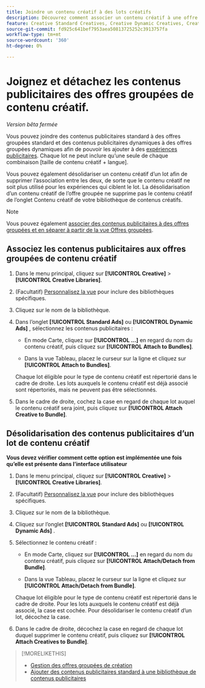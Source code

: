 ```yaml
---
title: Joindre un contenu créatif à des lots créatifs
description: Découvrez comment associer un contenu créatif à une offre groupée de contenu créatif.
feature: Creative Standard Creatives, Creative Dynamic Creatives, Creative Bundles
source-git-commit: fd925c641bef7953aea50813725252c3913757fa
workflow-type: tm+mt
source-wordcount: '360'
ht-degree: 0%

---
```


# Joignez et détachez les contenus publicitaires des offres groupées de contenu créatif.

*Version bêta fermée*

Vous pouvez joindre des contenus publicitaires standard à des offres groupées standard et des contenus publicitaires dynamiques à des offres groupées dynamiques afin de pouvoir les ajouter à des [expériences publicitaires](/help/creative/experiences/experience-about.md). Chaque lot ne peut inclure qu’une seule de chaque combinaison \[taille de contenu créatif + langue\].

Vous pouvez également désolidariser un contenu créatif d’un lot afin de supprimer l’association entre les deux, de sorte que le contenu créatif ne soit plus utilisé pour les expériences qui ciblent le lot. La désolidarisation d’un contenu créatif de l’offre groupée ne supprime pas le contenu créatif de l’onglet Contenu créatif de votre bibliothèque de contenus créatifs.

>[!NOTE]
>
>Vous pouvez également [associer des contenus publicitaires à des offres groupées et en séparer à partir de la vue Offres groupées](/help/creative/creative-libraries/bundle-manage.md).

## Associez les contenus publicitaires aux offres groupées de contenu créatif

1. Dans le menu principal, cliquez sur **[!UICONTROL Creative]** > **[!UICONTROL Creative Libraries]**.

1. (Facultatif) [Personnalisez la vue](/help/creative/introduction/customize-data-views.md) pour inclure des bibliothèques spécifiques.

1. Cliquez sur le nom de la bibliothèque.

1. Dans l’onglet **[!UICONTROL Standard Ads]** ou **[!UICONTROL Dynamic Ads]** , sélectionnez les contenus publicitaires :

   * En mode Carte, cliquez sur **[!UICONTROL ...]** en regard du nom du contenu créatif, puis cliquez sur **[!UICONTROL Attach to Bundles]**.

   * Dans la vue Tableau, placez le curseur sur la ligne et cliquez sur **[!UICONTROL Attach to Bundles]**.

   Chaque lot éligible pour le type de contenu créatif est répertorié dans le cadre de droite. Les lots auxquels le contenu créatif est déjà associé sont répertoriés, mais ne peuvent pas être sélectionnés.

1. Dans le cadre de droite, cochez la case en regard de chaque lot auquel le contenu créatif sera joint, puis cliquez sur **[!UICONTROL Attach Creative to Bundle]**.

## Désolidarisation des contenus publicitaires d’un lot de contenu créatif

**Vous devez vérifier comment cette option est implémentée une fois qu’elle est présente dans l’interface utilisateur**

<!-- Verify and edit all of the following, including the command names and where they're available -- not in UI yet as of 1/17. I'm not sure what the UI will really look like. -->

1. Dans le menu principal, cliquez sur **[!UICONTROL Creative]** > **[!UICONTROL Creative Libraries]**.

1. (Facultatif) [Personnalisez la vue](/help/creative/introduction/customize-data-views.md) pour inclure des bibliothèques spécifiques.

1. Cliquez sur le nom de la bibliothèque.

1. Cliquez sur l’onglet **[!UICONTROL Standard Ads]** ou **[!UICONTROL Dynamic Ads]** .

1. Sélectionnez le contenu créatif :

   * En mode Carte, cliquez sur **[!UICONTROL ...]** en regard du nom du contenu créatif, puis cliquez sur **[!UICONTROL Attach/Detach from Bundle]**.

   * Dans la vue Tableau, placez le curseur sur la ligne et cliquez sur **[!UICONTROL Attach/Detach from Bundle]**.

   Chaque lot éligible pour le type de contenu créatif est répertorié dans le cadre de droite. Pour les lots auxquels le contenu créatif est déjà associé, la case est cochée. Pour désolidariser le contenu créatif d’un lot, décochez la case.

1. Dans le cadre de droite, décochez la case en regard de chaque lot duquel supprimer le contenu créatif, puis cliquez sur **[!UICONTROL Attach Creatives to Bundle]**.

<!-- What this should be like, but I don't think this will be implemented:

1. Select the creative:

   * In card view, click **[!UICONTROL ...]** next to the creative name, and then click **[!UICONTROL Detach from Bundle]**.
     
   * In table view, hold the cursor over the row and click **[!UICONTROL Detach from Bundle]**.

   Each bundle that's eligible for the creative type is listed in the right frame. Bundles to which the creative is already attached are listed but not selectable.

1. In the right frame, select the check box next to each bundle from which to remove the creative, and then click **[!UICONTROL Detach Creatives from Bundle]**.

1. Select the creative:

   * In card view, click **[!UICONTROL ...]** next to the creative name, and then click **[!UICONTROL Detach from Bundle]**.
     
   * In table view, hold the cursor over the row and click **[!UICONTROL Detach from Bundle]**.

   Each bundle that's eligible for the creative type is listed in the right frame. Bundles to which the creative is already attached are listed but not selectable.

1. In the right frame, select the check box next to each bundle from which to remove the creative, and then click **[!UICONTROL Detach Creatives from Bundle]**.

-->

>[!MORELIKETHIS]
>
>* [Gestion des offres groupées de création](/help/creative/creative-libraries/bundle-manage.md)
>* [Ajouter des contenus publicitaires standard à une bibliothèque de contenus publicitaires](creative-add-standard.md)
